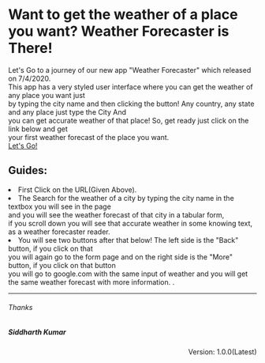 <h1>Want to get the weather of a place you want? Weather Forecaster is There!</h1>
<p>Let's Go to a journey of our new app "Weather Forecaster" which released on 7/4/2020.<br>
  This app has a very styled user interface where you can get the weather of any place you want just<br>
  by typing the city name and then clicking the button! Any country, any state and any place just type the City And<br>
  you can get accurate weather of that place! So, get ready just click on the link below and get<br>
  your first weather forecast of the place you want.<br>
  <a href="https://weather-forecaster1.herokuapp.com/">Let's Go!</a>
</p>
<h2>Guides: </h2>
<p><li>First Click on the URL(Given Above).</li>
  <li>The Search for the weather of a city by typing the city name in the textbox you will see in the page<br>
    and you will see the weather forecast of that city in a tabular form,<br>
    if you scroll down you will see that accurate weather in some knowing text, as a weather forecaster reader.</li>
  <li>You will see two buttons after that below! The left side is the "Back" button, if you click on that<br>
      you will again go to the form page and on the right side is the "More" button, if you click on that button<br>
      you will go to google.com with the same input of weather and you will get the same weather forecast with more information.
    .</li>
</p>
<hr>
<h6>Thanks</h6>
<h5>Siddharth Kumar</h5>
<p align="right">Version: 1.0.0(Latest)</p>
